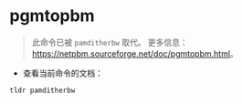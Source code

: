 # pgmtopbm

> 此命令已被 `pamditherbw` 取代。
> 更多信息：<https://netpbm.sourceforge.net/doc/pgmtopbm.html>。

- 查看当前命令的文档：

`tldr pamditherbw`